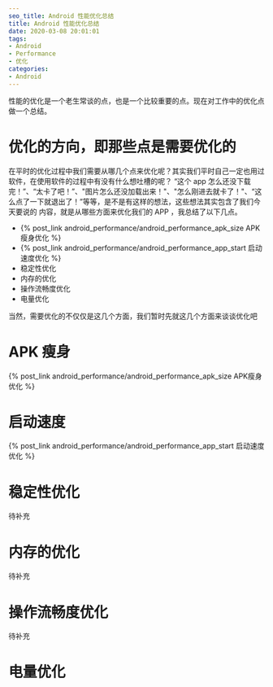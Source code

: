 ```yaml
---
seo_title: Android 性能优化总结
title: Android 性能优化总结
date: 2020-03-08 20:01:01
tags: 
- Android
- Performance
- 优化
categories: 
- Android
---
```


性能的优化是一个老生常谈的点，也是一个比较重要的点。现在对工作中的优化点做一个总结。

# 优化的方向，即那些点是需要优化的

在平时的优化过程中我们需要从哪几个点来优化呢？其实我们平时自己一定也用过软件，在使用软件的过程中有没有什么想吐槽的呢？
“这个 app 怎么还没下载完！”、“太卡了吧！”、"图片怎么还没加载出来！"、"怎么刚进去就卡了！"、“这么点了一下就退出了！”等等，是不是有这样的想法，这些想法其实包含了我们今天要说的
内容，就是从哪些方面来优化我们的 APP ，我总结了以下几点。

- {% post_link android_performance/android_performance_apk_size APK 瘦身优化 %}
- {% post_link android_performance/android_performance_app_start 启动速度优化 %}
- 稳定性优化
- 内存的优化
- 操作流畅度优化
- 电量优化

当然，需要优化的不仅仅是这几个方面，我们暂时先就这几个方面来谈谈优化吧

# APK 瘦身

{% post_link android_performance/android_performance_apk_size APK瘦身优化 %}

# 启动速度

{% post_link android_performance/android_performance_app_start 启动速度优化 %}

# 稳定性优化

待补充
# 内存的优化

待补充
# 操作流畅度优化

待补充
# 电量优化
